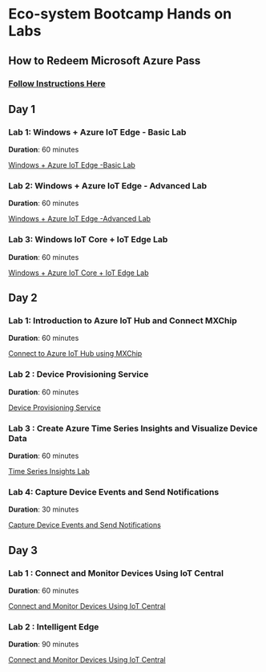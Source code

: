 
# Eco-system Bootcamp Hands on Labs

<!-- ![Imported Script](images/ref_architecture.png "Header Image") -->

## How to Redeem Microsoft Azure Pass

### [Follow Instructions Here](https://www.microsoftazurepass.com/Home/HowTo)


## Day 1

### Lab 1: Windows + Azure IoT Edge - Basic Lab

**Duration**: 60 minutes

[Windows + Azure IoT Edge -Basic Lab](Day1-HOL1.md)  

### Lab 2: Windows + Azure IoT Edge - Advanced Lab

**Duration**: 60 minutes

[Windows + Azure IoT Edge -Advanced Lab](Day1-HOL2.md)

### Lab 3: Windows IoT Core + IoT Edge Lab

**Duration**: 60 minutes

[Windows + Azure IoT Core + IoT Edge Lab](Day1-HOL3.md)

## Day 2

### Lab 1: Introduction to Azure IoT Hub and Connect MXChip

**Duration**: 60 minutes

[Connect to Azure IoT Hub using MXChip](Day2-HOL1.md) 

### Lab 2 : Device Provisioning Service 

**Duration**: 60 minutes

[Device Provisioning Service](Day2-HOL2.md)

### Lab 3 : Create Azure Time Series Insights and Visualize Device Data

**Duration**: 60 minutes

[Time Series Insights Lab](Day2-HOL3.md) 

### Lab 4: Capture Device Events and Send Notifications

**Duration**: 30 minutes

[Capture Device Events and Send Notifications](Day2-HOL4.md)

## Day 3

### Lab 1 : Connect and Monitor Devices Using IoT Central  

**Duration**: 60 minutes

[Connect and Monitor Devices Using IoT Central](Day3-HOL1.md)

### Lab 2 : Intelligent Edge  

**Duration**: 90 minutes

[Connect and Monitor Devices Using IoT Central](Day3-HOL2.md)

